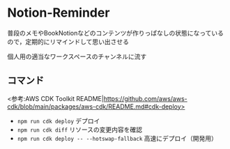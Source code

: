 # Notion-Reminder
普段のメモやBookNotionなどのコンテンツが作りっぱなしの状態になっているので，定期的にリマインドして思い出させる

個人用の適当なワークスペースのチャンネルに流す



## コマンド
<参考:AWS CDK Toolkit README|https://github.com/aws/aws-cdk/blob/main/packages/aws-cdk/README.md#cdk-deploy>
* `npm run cdk deploy`   デプロイ
* `npm run cdk diff`   リソースの変更内容を確認
* `npm run cdk deploy -- --hotswap-fallback`   高速にデプロイ（開発用）
